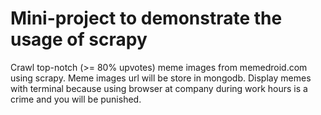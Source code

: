 # Mini-project to demonstrate the usage of scrapy

Crawl top-notch (>= 80% upvotes) meme images from memedroid.com using scrapy. Meme images url will be store in mongodb.
Display memes with terminal because using browser at company during work hours is a crime and you will be punished.
